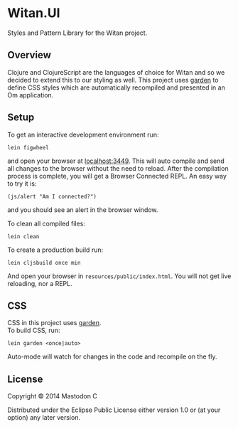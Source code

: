 # Witan.UI

Styles and Pattern Library for the Witan project.

## Overview

Clojure and ClojureScript are the languages of choice for Witan and so we decided to extend this to our styling as well. This project uses [garden](https://github.com/noprompt/garden) to define CSS styles which are automatically recompiled and presented in an Om application.
## Setup

To get an interactive development environment run:

    lein figwheel

and open your browser at [localhost:3449](http://localhost:3449/).
This will auto compile and send all changes to the browser without the
need to reload. After the compilation process is complete, you will
get a Browser Connected REPL. An easy way to try it is:

    (js/alert "Am I connected?")

and you should see an alert in the browser window.

To clean all compiled files:

    lein clean

To create a production build run:

    lein cljsbuild once min

And open your browser in `resources/public/index.html`. You will not
get live reloading, nor a REPL.

## CSS

CSS in this project uses [garden](https://github.com/noprompt/garden).  
To build CSS, run:

    lein garden <once|auto>

Auto-mode will watch for changes in the code and recompile on the fly.

## License

Copyright © 2014 Mastodon C

Distributed under the Eclipse Public License either version 1.0 or (at your option) any later version.
